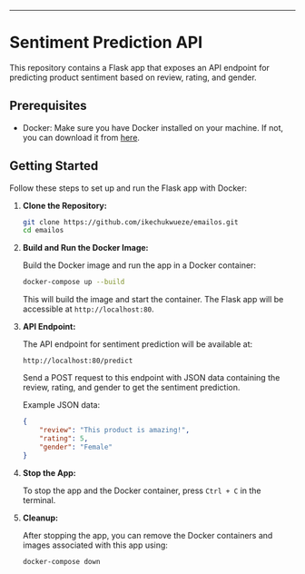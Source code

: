 
---

# Sentiment Prediction API

This repository contains a Flask app that exposes an API endpoint for predicting product sentiment based on review, rating, and gender.

## Prerequisites

- Docker: Make sure you have Docker installed on your machine. If not, you can download it from [here](https://www.docker.com/get-started).

## Getting Started

Follow these steps to set up and run the Flask app with Docker:

1. **Clone the Repository:**

   ```bash
   git clone https://github.com/ikechukwueze/emailos.git
   cd emailos
   ```

2. **Build and Run the Docker Image:**

   Build the Docker image and run the app in a Docker container:

   ```bash
   docker-compose up --build
   ```

   This will build the image and start the container. The Flask app will be accessible at `http://localhost:80`.

3. **API Endpoint:**

   The API endpoint for sentiment prediction will be available at:

   ```
   http://localhost:80/predict
   ```

   Send a POST request to this endpoint with JSON data containing the review, rating, and gender to get the sentiment prediction.

   Example JSON data:
   ```json
   {
       "review": "This product is amazing!",
       "rating": 5,
       "gender": "Female"
   }
   ```

4. **Stop the App:**

   To stop the app and the Docker container, press `Ctrl + C` in the terminal.

5. **Cleanup:**

   After stopping the app, you can remove the Docker containers and images associated with this app using:

   ```bash
   docker-compose down
   ```